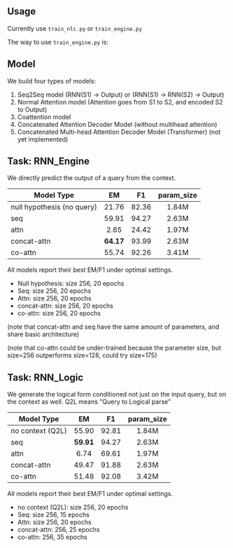 ## Usage

Currently use `train_nlc.py` or `train_engine.py`

The way to use `train_engine.py` is:

## Model

We build four types of models:
1. Seq2Seq model (RNN(S1) -> Output) or (RNN(S1) -> RNN(S2) -> Output)
2. Normal Attention model (Attention goes from S1 to S2, and encoded S2 to Output)
3. Coattention model
4. Concatenated Attention Decoder Model (without multihead attention)
5. Concatenated Multi-head Attention Decoder Model (Transformer) (not yet implemented)

## Task: RNN_Engine

We directly predict the output of a query from the context.


| Model Type    | EM            | F1    | param_size |
| ------------- |:-------------:| :-----:| :-----: |
| null hypothesis (no query) | 21.76   |  82.36  | 1.84M |
| seq      |   59.91    |  94.27   | 2.63M |
| attn     |   2.65    |  24.42   | 1.97M |
| concat-attn  |   **64.17**    |  93.99  | 2.63M |
| co-attn      |   55.74    |  92.26   | 3.41M |

All models report their best EM/F1 under optimal settings.

- Null hypothesis: size 256, 20 epochs
- Seq: size 256, 20 epochs
- Attn: size 256, 20 epochs
- concat-attn: size 256, 20 epochs
- co-attn: size 256, 20 epochs

(note that concat-attn and seq have the same amount of parameters, and share basic architecture)

(note that co-attn could be under-trained because the parameter size, but size=256 outperforms size=128,
could try size=175)


## Task: RNN_Logic

We generate the logical form conditioned not just on the input query, but on
the context as well. Q2L means "Query to Logical parse"

| Model Type    | EM            | F1    | param_size |
| ------------- |:-------------:| :-----:| :-----: |
| no context (Q2L) | 55.90   |  92.81  | 1.84M |
| seq      |   **59.91**    |  94.27   | 2.63M |
| attn     |   6.74    |  69.61   | 1.97M  |
| concat-attn  |   49.47    |   91.88    | 2.63M |
| co-attn      |   51.48    |  92.08   | 3.42M |

All models report their best EM/F1 under optimal settings.

- no context (Q2L): size 256, 20 epochs
- Seq: size 256, 15 epochs
- Attn: size 256, 20 epochs
- concat-attn: 256, 25 epochs
- co-attn: 256, 35 epochs

